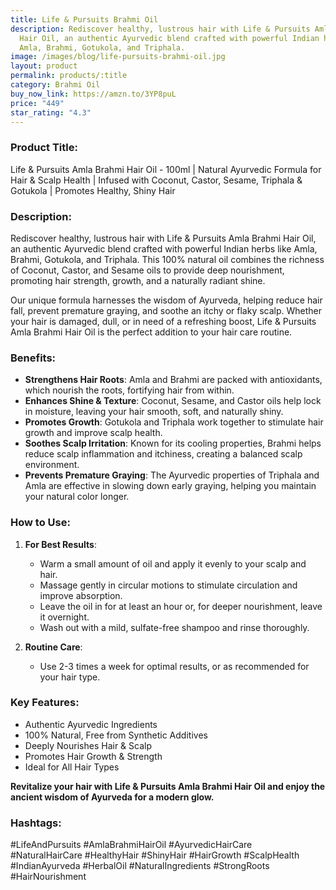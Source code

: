 ```yaml
---
title: Life & Pursuits Brahmi Oil
description: Rediscover healthy, lustrous hair with Life & Pursuits Amla Brahmi
  Hair Oil, an authentic Ayurvedic blend crafted with powerful Indian herbs like
  Amla, Brahmi, Gotukola, and Triphala.
image: /images/blog/life-pursuits-brahmi-oil.jpg
layout: product
permalink: products/:title
category: Brahmi Oil
buy_now_link: https://amzn.to/3YP8puL
price: "449"
star_rating: "4.3"
---
```

### Product Title:
Life & Pursuits Amla Brahmi Hair Oil - 100ml | Natural Ayurvedic Formula for Hair & Scalp Health | Infused with Coconut, Castor, Sesame, Triphala & Gotukola | Promotes Healthy, Shiny Hair

### Description:
Rediscover healthy, lustrous hair with Life & Pursuits Amla Brahmi Hair Oil, an authentic Ayurvedic blend crafted with powerful Indian herbs like Amla, Brahmi, Gotukola, and Triphala. This 100% natural oil combines the richness of Coconut, Castor, and Sesame oils to provide deep nourishment, promoting hair strength, growth, and a naturally radiant shine.

Our unique formula harnesses the wisdom of Ayurveda, helping reduce hair fall, prevent premature graying, and soothe an itchy or flaky scalp. Whether your hair is damaged, dull, or in need of a refreshing boost, Life & Pursuits Amla Brahmi Hair Oil is the perfect addition to your hair care routine.

### Benefits:
- **Strengthens Hair Roots**: Amla and Brahmi are packed with antioxidants, which nourish the roots, fortifying hair from within.
- **Enhances Shine & Texture**: Coconut, Sesame, and Castor oils help lock in moisture, leaving your hair smooth, soft, and naturally shiny.
- **Promotes Growth**: Gotukola and Triphala work together to stimulate hair growth and improve scalp health.
- **Soothes Scalp Irritation**: Known for its cooling properties, Brahmi helps reduce scalp inflammation and itchiness, creating a balanced scalp environment.
- **Prevents Premature Graying**: The Ayurvedic properties of Triphala and Amla are effective in slowing down early graying, helping you maintain your natural color longer.

### How to Use:
1. **For Best Results**:
   - Warm a small amount of oil and apply it evenly to your scalp and hair.
   - Massage gently in circular motions to stimulate circulation and improve absorption.
   - Leave the oil in for at least an hour or, for deeper nourishment, leave it overnight.
   - Wash out with a mild, sulfate-free shampoo and rinse thoroughly.

2. **Routine Care**:
   - Use 2-3 times a week for optimal results, or as recommended for your hair type.

### Key Features:
- Authentic Ayurvedic Ingredients
- 100% Natural, Free from Synthetic Additives
- Deeply Nourishes Hair & Scalp
- Promotes Hair Growth & Strength
- Ideal for All Hair Types

**Revitalize your hair with Life & Pursuits Amla Brahmi Hair Oil and enjoy the ancient wisdom of Ayurveda for a modern glow.**

### Hashtags:
#LifeAndPursuits #AmlaBrahmiHairOil #AyurvedicHairCare #NaturalHairCare #HealthyHair #ShinyHair #HairGrowth #ScalpHealth #IndianAyurveda #HerbalOil #NaturalIngredients #StrongRoots #HairNourishment
